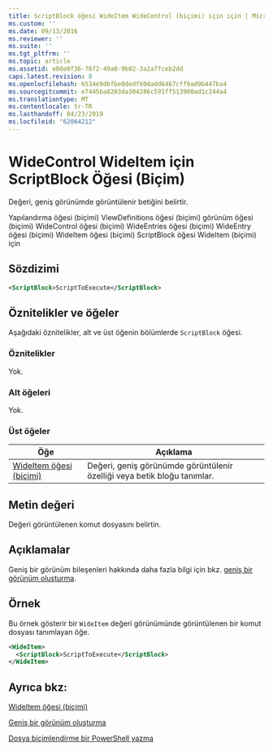 ```yaml
---
title: ScriptBlock öğesi WideItem WideControl (biçimi) için için | Microsoft Docs
ms.custom: ''
ms.date: 09/13/2016
ms.reviewer: ''
ms.suite: ''
ms.tgt_pltfrm: ''
ms.topic: article
ms.assetid: e00e8f36-76f2-49a0-9b02-3a2a7fceb2dd
caps.latest.revision: 8
ms.openlocfilehash: 6534e9dbfbe0dedf60dadd6467cff9ad9b447ba4
ms.sourcegitcommit: e7445ba8203da304286c591ff513900ad1c244a4
ms.translationtype: MT
ms.contentlocale: tr-TR
ms.lasthandoff: 04/23/2019
ms.locfileid: "62064212"
---
```

# <a name="scriptblock-element-for-wideitem-for-widecontrol-format"></a>WideControl WideItem için ScriptBlock Öğesi (Biçim)

Değeri, geniş görünümde görüntülenir betiğini belirtir.

Yapılandırma öğesi (biçimi) ViewDefinitions öğesi (biçimi) görünüm öğesi (biçimi) WideControl öğesi (biçimi) WideEntries öğesi (biçimi) WideEntry öğesi (biçimi) WideItem öğesi (biçimi) ScriptBlock öğesi WideItem (biçimi) için

## <a name="syntax"></a>Sözdizimi

```xml
<ScriptBlock>ScriptToExecute</ScriptBlock>
```

## <a name="attributes-and-elements"></a>Öznitelikler ve öğeler

Aşağıdaki öznitelikler, alt ve üst öğenin bölümlerde `ScriptBlock` öğesi.

### <a name="attributes"></a>Öznitelikler

Yok.

### <a name="child-elements"></a>Alt öğeleri

Yok.

### <a name="parent-elements"></a>Üst öğeler

|Öğe|Açıklama|
|-------------|-----------------|
|[WideItem öğesi (biçimi)](./wideitem-element-for-widecontrol-format.md)|Değeri, geniş görünümde görüntülenir özelliği veya betik bloğu tanımlar.|

## <a name="text-value"></a>Metin değeri

Değeri görüntülenen komut dosyasını belirtin.

## <a name="remarks"></a>Açıklamalar

Geniş bir görünüm bileşenleri hakkında daha fazla bilgi için bkz. [geniş bir görünüm oluşturma](./creating-a-wide-view.md).

## <a name="example"></a>Örnek

Bu örnek gösterir bir `WideItem` değeri görünümünde görüntülenen bir komut dosyası tanımlayan öğe.

```xml
<WideItem>
  <ScriptBlock>ScriptToExecute</ScriptBlock>
</WideItem>
```

## <a name="see-also"></a>Ayrıca bkz:

[WideItem öğesi (biçimi)](./wideitem-element-for-widecontrol-format.md)

[Geniş bir görünüm oluşturma](./creating-a-wide-view.md)

[Dosya biçimlendirme bir PowerShell yazma](./writing-a-powershell-formatting-file.md)

